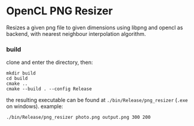 # OpenCL PNG Resizer

Resizes a given png file to given dimensions using libpng and opencl as backend, with nearest neighbour interpolation algorithm.

### build

clone and enter the directory, then:
```
mkdir build
cd build
cmake ..
cmake --build . --config Release
```

the resulting executable can be found at `./bin/Release/png_resizer` (`.exe` on windows).
example:
```
./bin/Release/png_resizer photo.png output.png 300 200
```

